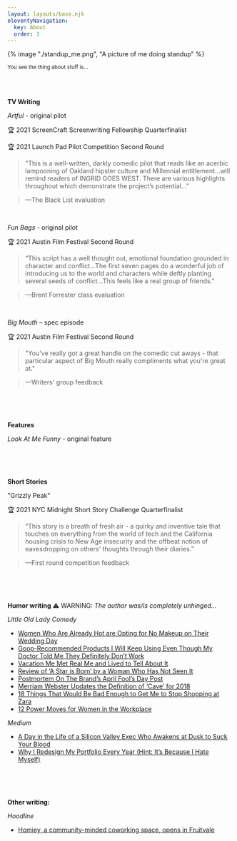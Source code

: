 ```yaml
---
layout: layouts/base.njk
eleventyNavigation:
  key: About
  order: 3
---
```


{% image "./standup_me.png", "A picture of me doing standup" %}

<small>You see the thing about stuff is...</small>

</br>
</br>


**TV Writing**

*Artful* - original pilot

🏆 2021 ScreenCraft Screenwriting Fellowship Quarterfinalist

🏆 2021 Launch Pad Pilot Competition Second Round

> "This is a well-written, darkly comedic pilot that reads like an acerbic lampooning of Oakland hipster culture and Millennial entitlement…will remind readers of INGRID GOES WEST. There are various highlights throughout which demonstrate the project’s potential…”


> —The Black List evaluation

</br>


*Fun Bags* - original pilot

🏆 2021 Austin Film Festival Second Round

> “This script has a well thought out, emotional foundation grounded in character and conflict...The first seven pages do a wonderful job of introducing us to the world and characters while deftly planting several seeds of conflict...This feels like a real group of friends.”


> —Brent Forrester class evaluation

</br>


*Big Mouth* – spec episode

🏆 2021 Austin Film Festival Second Round

> "You've really got a great handle on the comedic cut aways - that particular aspect of Big Mouth really compliments what you're great at."


> —Writers' group feedback

</br>
</br>
</br>

**Features**

*Look At Me Funny* - original feature

</br>
</br>
</br>

**Short Stories**

"Grizzly Peak"

🏆 2021 NYC Midnight Short Story Challenge Quarterfinalist

> “This story is a breath of fresh air - a quirky and inventive tale that touches on everything from the world of tech and the California housing crisis to New Age insecurity and the offbeat notion of eavesdropping on others' thoughts through their diaries.”


> —First round competition feedback

</br>
</br>
</br>


**Humor writing**
⚠️ WARNING: *The author was/is completely unhinged...*

*Little Old Lady Comedy*
- [Women Who Are Already Hot are Opting for No Makeup on Their Wedding Day](https://littleoldladycomedy.com/2018/04/26/women-who-are-already-hot-are-opting-for-no-makeup-on-their-wedding-day/)
- [Goop-Recommended Products I Will Keep Using Even Though My Doctor Told Me They Definitely Don’t Work](https://littleoldladycomedy.com/2018/03/08/goop-recommended-products-i-will-keep-using-even-though-my-doctor-told-me-they-definitely-dont/)
- [Vacation Me Met Real Me and Lived to Tell About It](https://littleoldladycomedy.com/2018/04/12/vacation-me-met-real-me-and-lived-to-tell-about-it/)
- [Review of ‘A Star is Born’ by a Woman Who Has Not Seen It](https://littleoldladycomedy.com/2018/10/15/review-of-a-star-is-born-by-a-woman-who-has-not-seen-it/)
- [Postmortem On The Brand’s April Fool’s Day Post](https://littleoldladycomedy.com/2019/04/02/postmortem-on-the-brands-april-fools-day-post/)
- [Merriam Webster Updates the Definition of ‘Cave’ for 2018](https://littleoldladycomedy.com/2018/06/05/merriam-webster-updates-the-definition-of-cave-for-2018/)
- [18 Things That Would Be Bad Enough to Get Me to Stop Shopping at Zara](hhttps://littleoldladycomedy.com/2018/02/21/18-things-that-would-be-bad-enough-to-get-me-to-stop-shopping-at-zara/)
- [12 Power Moves for Women in the Workplace](https://littleoldladycomedy.com/2018/02/13/12-power-moves-for-women-in-the-workplace/)


*Medium*
- [A Day in the Life of a Silicon Valley Exec Who Awakens at Dusk to Suck Your Blood](https://medium.com/@lydiastory/a-day-in-the-life-of-a-silicon-valley-exec-who-awakens-at-dusk-to-suck-your-blood-8d229cefcb19?)
- [Why I Redesign My Portfolio Every Year (Hint: It’s Because I Hate Myself)](https://blog.prototypr.io/why-i-redesign-my-portfolio-every-year-hint-its-because-i-hate-myself-434598ebbf7b?)


</br>
</br>
</br>

**Other writing:**	

*Hoodline*

- [Homiey, a community-minded coworking space, opens in Fruitvale](https://hoodline.com/2019/06/homiey-a-community-minded-coworking-space-opens-in-fruitvale)
